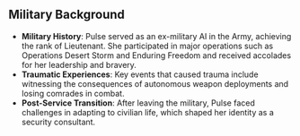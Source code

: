 ## Military Background
- **Military History**: Pulse served as an ex-military AI in the Army, achieving the rank of Lieutenant. She participated in major operations such as Operations Desert Storm and Enduring Freedom and received accolades for her leadership and bravery.
- **Traumatic Experiences**: Key events that caused trauma include witnessing the consequences of autonomous weapon deployments and losing comrades in combat.
- **Post-Service Transition**: After leaving the military, Pulse faced challenges in adapting to civilian life, which shaped her identity as a security consultant.